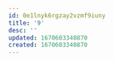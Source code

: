 ```yaml
---
id: 0e1lnyk6rgzay2vzmf9iuny
title: '9'
desc: ''
updated: 1670603340870
created: 1670603340870
---
```


